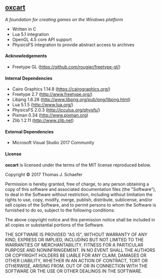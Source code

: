 ## [oxcart](https://github.com/schaetj/oxcart/) 

*A foundation for creating games on the Windows platform*

  * Written in C
  * Lua 5.1 integration
  * OpenGL 4.5 core API support
  * PhysicsFS integration to provide abstract access to archives

#### Acknowledgements

  * Freetype GL (https://github.com/rougier/freetype-gl/)

#### Internal Dependencies

  * Cairo Graphics 1.14.8 (https://cairographics.org/)
  * Freetype 2.7 (http://www.freetype.org/)
  * Libpng 1.6.28 (http://www.libpng.org/pub/png/libpng.html)
  * Lua 5.1.5 (http://www.lua.org/)
  * PhysicsFS 2.0.3 (http://icculus.org/physfs/)
  * Pixman 0.34 (http://www.pixman.org)
  * Zlib 1.2.11 (http://www.zlib.net)

#### External Dependencies

  * Microsoft Visual Studio 2017 Community

#### License

**oxcart** is licensed under the terms of the MIT license reproduced below.

Copyright © 2017 Thomas J. Schaefer

Permission is hereby granted, free of charge, to any person obtaining a copy of 
this software and associated documentation files (the "Software"), to deal in 
the Software without restriction, including without limitation the rights to 
use, copy, modify, merge, publish, distribute, sublicense, and/or sell copies of
the Software, and to permit persons to whom the Software is furnished to do so,
subject to the following conditions:

The above copyright notice and this permission notice shall be included in all
copies or substantial portions of the Software.

THE SOFTWARE IS PROVIDED "AS IS", WITHOUT WARRANTY OF ANY KIND, EXPRESS OR 
IMPLIED, INCLUDING BUT NOT LIMITED TO THE WARRANTIES OF MERCHANTABILITY, FITNESS
FOR A PARTICULAR PURPOSE AND NONINFRINGEMENT. IN NO EVENT SHALL THE AUTHORS OR 
COPYRIGHT HOLDERS BE LIABLE FOR ANY CLAIM, DAMAGES OR OTHER LIABILITY, WHETHER 
IN AN ACTION OF CONTRACT, TORT OR OTHERWISE, ARISING FROM, OUT OF OR IN 
CONNECTION WITH THE SOFTWARE OR THE USE OR OTHER DEALINGS IN THE SOFTWARE.
